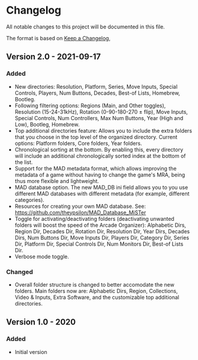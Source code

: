 # Changelog

All notable changes to this project will be documented in this file.

The format is based on [Keep a Changelog](https://keepachangelog.com/en/1.0.0/),

## Version 2.0 - 2021-09-17

### Added
- New directories: Resolution, Platform, Series, Move Inputs, Special Controls, Players, Num Buttons, Decades, Best-of Lists, Homebrew, Bootleg.
- Following filtering options: Regions (Main, and Other toggles), Resolution (15-24-31kHz), Rotation (0-90-180-270 ± flip), Move Inputs, Special Controls, Num Controllers, Max Num Buttons, Year (High and Low), Bootleg, Homebrew. 
- Top additional directories feature: Allows you to include the extra folders that you choose in the top level of the organized directory. Current options: Platform folders, Core folders, Year folders.
- Chronological sorting at the bottom. By enabling this, every directory will include an additional chronologically sorted index at the bottom of the list.
- Support for the MAD metadata format, which allows improving the metadata of a game without having to change the game's MRA, being thus more flexible and lightweight.
- MAD database option. The new MAD_DB ini field allows you to you use different MAD databases with different metadata (for example, different categories).
- Resources for creating your own MAD database. See: https://github.com/theypsilon/MAD_Database_MiSTer
- Toggle for activating/deactivating folders (deactivating unwanted folders will boost the speed of the Arcade Organizer): Alphabetic Dirs, Region Dir, Decades Dir, Rotation Dir, Resolution Dir, Year Dirs, Decades Dirs, Num Buttons Dir, Move Inputs Dir, Players Dir, Category Dir, Series Dir, Platform Dir, Special Controls Dir, Num Monitors Dir, Best-of Lists Dir.
- Verbose mode toggle.

### Changed
- Overall folder structure is changed to better accomodate the new folders. Main folders now are: Alphabetic Dirs, Region, Collections, Video & Inputs, Extra Software, and the customizable top additional directories.

## Version 1.0 - 2020

### Added
- Initial version
